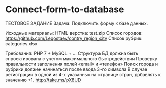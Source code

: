 # Connect-form-to-database

ТЕСТОВОЕ ЗАДАНИЕ
Задача:
Подключить форму к базе данных.

Исходные материалы:
HTML-верстка: test.zip 
Список городов: https://github.com/Legostaev/contry_region_city 
Список рубрик: categories.xlsx 

Требования:
PHP 7 + MySQL + …
Структура БД должна быть спроектирована с учетом максимального быстродействия
Проверку правильности заполнения полей «email» и «телефон»
Поиcк города и рубрики должен начинаться после ввода 3-го символа 
В случае регистрации в одной из 4-х указанных на странице стран, добавлять к значению +1. http://take.ms/pX8UD  
